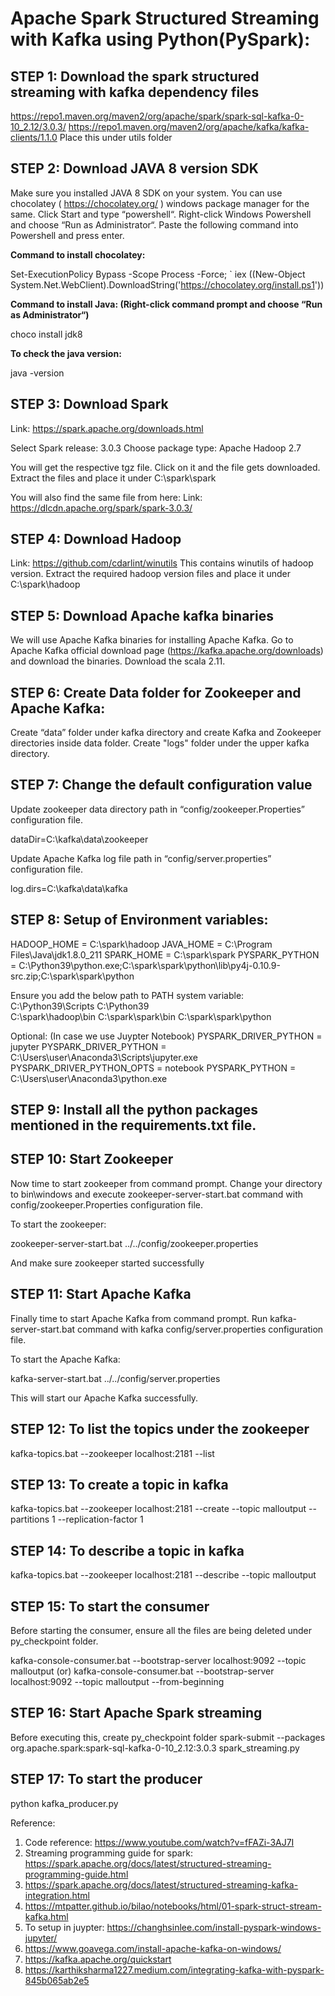 # Apache Spark Structured Streaming with Kafka using Python(PySpark):

## STEP 1: Download the spark structured streaming with kafka dependency files
https://repo1.maven.org/maven2/org/apache/spark/spark-sql-kafka-0-10_2.12/3.0.3/
https://repo1.maven.org/maven2/org/apache/kafka/kafka-clients/1.1.0
Place this under utils folder

## STEP 2: Download JAVA 8 version SDK
Make sure you installed JAVA 8 SDK on your system. You can use chocolatey ( https://chocolatey.org/ ) windows package manager for the same. Click Start and type “powershell“. Right-click Windows Powershell and choose “Run as Administrator“. Paste the following command into Powershell and press enter.

**Command to install chocolatey:**

Set-ExecutionPolicy Bypass -Scope Process -Force; ` iex ((New-Object System.Net.WebClient).DownloadString('https://chocolatey.org/install.ps1'))

**Command to install Java: (Right-click command prompt and choose “Run as Administrator“)**

choco install jdk8

**To check the java version:**

java -version

## STEP 3: Download Spark
Link: https://spark.apache.org/downloads.html

Select Spark release: 3.0.3
Choose package type: Apache Hadoop 2.7

You will get the respective tgz file. Click on it and the file gets downloaded.
Extract the files and place it under C:\spark\spark

You will also find the same file from here:
Link: https://dlcdn.apache.org/spark/spark-3.0.3/

## STEP 4: Download Hadoop
Link: https://github.com/cdarlint/winutils
This contains winutils of hadoop version. Extract the required hadoop version files and place it under C:\spark\hadoop

## STEP 5: Download Apache kafka binaries
We will use Apache Kafka binaries for installing Apache Kafka. Go to Apache Kafka official download page (https://kafka.apache.org/downloads) and download the binaries. Download the scala 2.11.

## STEP 6: Create Data folder for Zookeeper and Apache Kafka:
Create “data” folder under kafka directory and create Kafka and Zookeeper directories inside data folder. Create "logs" folder under the upper kafka directory.

## STEP 7: Change the default configuration value
Update zookeeper data directory path in “config/zookeeper.Properties” configuration file.

dataDir=C:\kafka\data\zookeeper

Update Apache Kafka log file path in “config/server.properties” configuration file.

log.dirs=C:\kafka\data\kafka

## STEP 8: Setup of Environment variables:

HADOOP_HOME = C:\spark\hadoop
JAVA_HOME = C:\Program Files\Java\jdk1.8.0_211
SPARK_HOME = C:\spark\spark
PYSPARK_PYTHON = C:\Python39\python.exe;C:\spark\spark\python\lib\py4j-0.10.9-src.zip;C:\spark\spark\python

Ensure you add the below path to PATH system variable:
C:\Python39\Scripts
C:\Python39\
C:\spark\hadoop\bin
C:\spark\spark\bin
C:\spark\spark\python

Optional: (In case we use Juypter Notebook)
PYSPARK_DRIVER_PYTHON = jupyter
PYSPARK_DRIVER_PYTHON = C:\Users\user\Anaconda3\Scripts\jupyter.exe
PYSPARK_DRIVER_PYTHON_OPTS = notebook
PYSPARK_PYTHON = C:\Users\user\Anaconda3\python.exe

## STEP 9: Install all the python packages mentioned in the requirements.txt file.

## STEP 10: Start Zookeeper
Now time to start zookeeper from command prompt. Change your directory to bin\windows and execute zookeeper-server-start.bat command with config/zookeeper.Properties configuration file.

To start the zookeeper:

zookeeper-server-start.bat ../../config/zookeeper.properties

And make sure zookeeper started successfully

## STEP 11: Start Apache Kafka
Finally time to start Apache Kafka from command prompt. Run kafka-server-start.bat command with kafka config/server.properties configuration file.

To start the Apache Kafka:

kafka-server-start.bat ../../config/server.properties

This will start our Apache Kafka successfully.

## STEP 12: To list the topics under the zookeeper

kafka-topics.bat --zookeeper localhost:2181 --list

## STEP 13: To create a topic in kafka

kafka-topics.bat --zookeeper localhost:2181 --create --topic malloutput --partitions 1 --replication-factor 1

## STEP 14: To describe a topic in kafka
kafka-topics.bat --zookeeper localhost:2181 --describe --topic malloutput

## STEP 15: To start the consumer
Before starting the consumer, ensure all the files are being deleted under py_checkpoint folder.

kafka-console-consumer.bat --bootstrap-server localhost:9092 --topic malloutput
(or)
kafka-console-consumer.bat --bootstrap-server localhost:9092 --topic malloutput --from-beginning

## STEP 16: Start Apache Spark streaming
Before executing this, create py_checkpoint folder
spark-submit --packages org.apache.spark:spark-sql-kafka-0-10_2.12:3.0.3 spark_streaming.py

## STEP 17: To start the producer
python kafka_producer.py

Reference:
1. Code reference:
    https://www.youtube.com/watch?v=fFAZi-3AJ7I
2. Streaming programming guide for spark:
    https://spark.apache.org/docs/latest/structured-streaming-programming-guide.html
3. https://spark.apache.org/docs/latest/structured-streaming-kafka-integration.html
4. https://mtpatter.github.io/bilao/notebooks/html/01-spark-struct-stream-kafka.html
5. To setup in juypter:
    https://changhsinlee.com/install-pyspark-windows-jupyter/
6. https://www.goavega.com/install-apache-kafka-on-windows/
7. https://kafka.apache.org/quickstart
8. https://karthiksharma1227.medium.com/integrating-kafka-with-pyspark-845b065ab2e5
